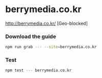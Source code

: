 # berrymedia.co.kr

http://berrymedia.co.kr/ [Geo-blocked]

### Download the guide

```sh
npm run grab --- --site=berrymedia.co.kr
```

### Test

```sh
npm test --- berrymedia.co.kr
```
